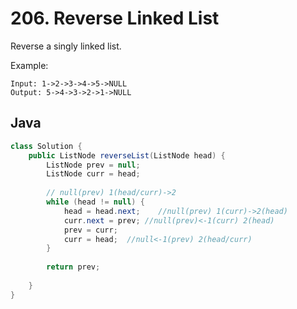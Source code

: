 # 206. Reverse Linked List

Reverse a singly linked list.

Example:
```
Input: 1->2->3->4->5->NULL
Output: 5->4->3->2->1->NULL
```

## Java
```java
class Solution {
    public ListNode reverseList(ListNode head) {
        ListNode prev = null;
        ListNode curr = head;
        
        // null(prev) 1(head/curr)->2
        while (head != null) {
            head = head.next;    //null(prev) 1(curr)->2(head)
            curr.next = prev; //null(prev)<-1(curr) 2(head)
            prev = curr;  
            curr = head;  //null<-1(prev) 2(head/curr)
        }
        
        return prev;
        
    }
}
```
